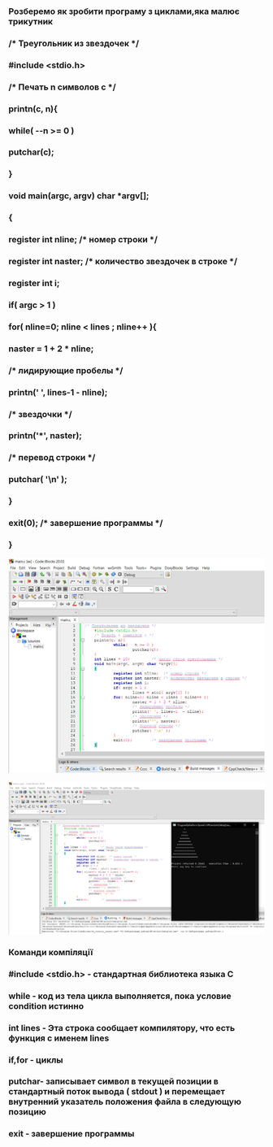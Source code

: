### Розберемо як зробити програму з циклами,яка малює трикутник
###  /* Треугольник из звездочек */
### #include <stdio.h>
###    /* Печать n символов c */
###    printn(c, n){
###          while( --n >= 0 )
###                 putchar(c);
### }
###   void main(argc, argv) char *argv[];
###   {
###           register int nline;  /* номер строки */
###         register int naster; /* количество звездочек в строке */
###         register int i;
###            if( argc > 1 )
###           for( nline=0; nline < lines ; nline++ ){
###                   naster = 1 + 2 * nline;
###                  /* лидирующие пробелы */
###                  printn(' ', lines-1  - nline);
###                  /* звездочки */
###                  printn('*', naster);
###                 /* перевод строки */
###                 putchar( '\n' );
###          }
###           exit(0);        /* завершение программы */
###   }
    

![cycles1](Снимок.PNG)
    
![cycles2](сс.PNG)
### Команди компіляції
### #include <stdio.h> - стандартная библиотека языка С
### while - код из тела цикла выполняется, пока условие condition истинно
### int lines - Эта строка сообщает компилятору, что есть функция с именем lines
### if,for - циклы
### putchar-  записывает символ в текущей позиции в стандартный поток вывода ( stdout ) и перемещает внутренний указатель положения файла в следующую позицию
### exit - завершение программы 
